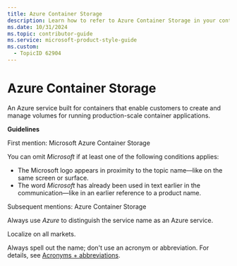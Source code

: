 ```yaml
---
title: Azure Container Storage
description: Learn how to refer to Azure Container Storage in your content.
ms.date: 10/31/2024
ms.topic: contributor-guide
ms.service: microsoft-product-style-guide
ms.custom:
  - TopicID 62904
---
```



# Azure Container Storage 

An Azure service built for containers that enable customers to create and manage volumes for running production-scale container applications.  

**Guidelines**  

First mention: Microsoft Azure Container Storage  

You can omit *Microsoft* if at least one of the following conditions applies:

- The Microsoft logo appears in proximity to the topic name—like on the same screen or surface.  
- The word *Microsoft* has already been used in text earlier in the communication—like in an earlier reference to a product name.  

Subsequent mentions: Azure Container Storage  

Always use *Azure* to distinguish the service name as an Azure service.  

Localize on all markets.  

Always spell out the name; don't use an acronym or abbreviation. For details, see [Acronyms + abbreviations](~\acronyms-and-abbreviations.md).  

